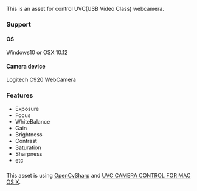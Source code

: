 This is an asset for control UVC(USB Video Class) webcamera.

### Support
#### OS
Windows10 or OSX 10.12

#### Camera device
Logitech C920 WebCamera

### Features

- Exposure
- Focus
- WhiteBalance
- Gain
- Brightness
- Contrast
- Saturation
- Sharpness
- etc


### 

This asset is using [OpenCvSharp](https://github.com/shimat/opencvsharp) and [UVC CAMERA CONTROL FOR MAC OS X](https://phoboslab.org/log/2009/07/uvc-camera-control-for-mac-os-x).



